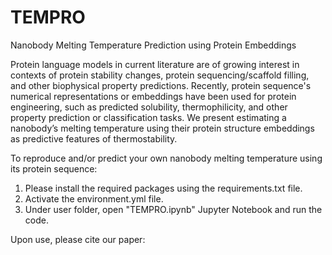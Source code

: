 # TEMPRO
Nanobody Melting Temperature Prediction using Protein Embeddings

Protein language models in current literature are of growing interest in contexts of protein stability changes, protein sequencing/scaffold filling, and other biophysical property predictions. Recently, protein sequence's numerical representations or embeddings have been used for protein engineering, such as predicted solubility, thermophilicity, and other property prediction or classification tasks. We present estimating a nanobody’s melting temperature using their protein structure embeddings as predictive features of thermostability.

To reproduce and/or predict your own nanobody melting temperature using its protein sequence:
1) Please install the required packages using the requirements.txt file.
2) Activate the environment.yml file.
3) Under user folder, open "TEMPRO.ipynb" Jupyter Notebook and run the code.


Upon use, please cite our paper:
